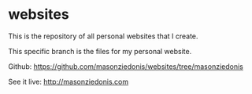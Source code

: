 # websites
This is the repository of all personal websites that I create.

This specific branch is the files for my personal website.

Github: https://github.com/masonziedonis/websites/tree/masonziedonis

See it live: http://masonziedonis.com

